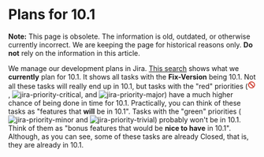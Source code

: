 
# Plans for 10.1

**Note:** This page is obsolete. The information is old, outdated, or otherwise currently incorrect. We are keeping the page for historical reasons only. **Do not** rely on the information in this article.



We manage our development plans in Jira. [This search](https://mariadb.atlassian.net/issues/?jql=project+%3D+MDEV+AND+issuetype+%3D+Task+AND+fixVersion+in+%2810.1.0%2C+10.1%29+ORDER+BY+priority+DESC) shows what we **currently** plan for 10.1. It shows all tasks with the **Fix-Version** being 10.1. Not all these tasks will really end up in 10.1, but tasks with the "red" priorities (![jira-priority-blocker](../../../../../../../.gitbook/assets/plans-for-101/+image/jira-priority-blocker.png "jira-priority-blocker"), ![jira-priority-critical](../../../../../../../../.gitbook/assets/plans-for-101/+image/jira-priority-critical.png "jira-priority-critical"), and ![jira-priority-major](../../../../../../../../.gitbook/assets/plans-for-101/+image/jira-priority-major.png "jira-priority-major")) have a much higher chance of being done in time for 10.1. Practically, you can think of these tasks as "features that **will** be in 10.1". Tasks with the "green" priorities (![jira-priority-minor](../../../../../../../../.gitbook/assets/plans-for-101/+image/jira-priority-minor.png "jira-priority-minor") and ![jira-priority-trivial](../../../../../../../../.gitbook/assets/plans-for-101/+image/jira-priority-trivial.png "jira-priority-trivial")) probably won't be in 10.1. Think of them as "bonus features that would be **nice to have** in 10.1". Although, as you can see, some of these tasks are already Closed, that is, they are already in 10.1.


